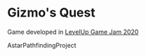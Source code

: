 # Gizmo's Quest
Game developed in [LevelUp Game Jam 2020](https://gamejam.nei-isep.org/?fbclid=IwAR1rYGYPzr5TtcVlF0QJJIvR0lupqx1752Gf3xbr0Q4UKRhAXaudIBk3m90)

AstarPathfindingProject
